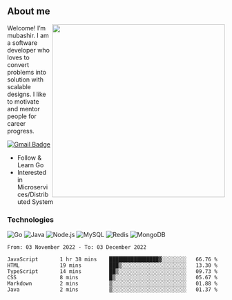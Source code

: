 ## About me

<img align="right" src="https://github-readme-stats-zhiwei-feng.vercel.app/api?username=mub4shir&show_icons=true" width="400" />

Welcome! I’m mubashir. I am a software developer who loves to convert problems into solution with scalable designs. I like to motivate and mentor people for career progress.

[![Gmail Badge](https://img.shields.io/badge/-mubashir11131719@gmail.com-c14438?style=flat-square&logo=Gmail&logoColor=white&link=mailto:mubashir11131719@gmail.com)](mailto:mubashir11131719@gmail.com)




- Follow & Learn Go
- Interested in Microservices/Distributed System


### Technologies
![Go](https://img.shields.io/badge/-Go-000000?style=flat-square&logo=go)
![Java](https://img.shields.io/badge/-Java-E34A86?style=flat-square&logo=java)
![Node.js](https://img.shields.io/badge/-Node.js-000000?style=flat-square&logo=node.js)
![MySQL](https://img.shields.io/badge/-MySQL-orange?style=flat-square&logo=MySQL)
![Redis](https://img.shields.io/badge/-Redis-black?style=flat-square&logo=Redis)
![MongoDB](https://img.shields.io/badge/-MongoDB-000000?style=flat-square&logo=mongodb)






<!--START_SECTION:waka-->

```text
From: 03 November 2022 - To: 03 December 2022

JavaScript       1 hr 38 mins    ████████████████▓░░░░░░░░   66.76 %
HTML             19 mins         ███▒░░░░░░░░░░░░░░░░░░░░░   13.30 %
TypeScript       14 mins         ██▒░░░░░░░░░░░░░░░░░░░░░░   09.73 %
CSS              8 mins          █▒░░░░░░░░░░░░░░░░░░░░░░░   05.67 %
Markdown         2 mins          ▒░░░░░░░░░░░░░░░░░░░░░░░░   01.88 %
Java             2 mins          ▒░░░░░░░░░░░░░░░░░░░░░░░░   01.37 %
```

<!--END_SECTION:waka-->
</p>


